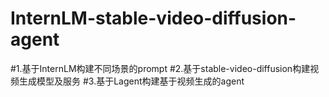# InternLM-stable-video-diffusion-agent
#1.基于InternLM构建不同场景的prompt
#2.基于stable-video-diffusion构建视频生成模型及服务
#3.基于Lagent构建基于视频生成的agent
